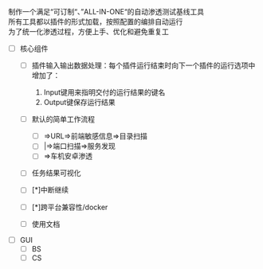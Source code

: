 制作一个满足“可订制“、”ALL-IN-ONE“的自动渗透测试基线工具  
所有工具都以插件的形式加载，按照配置的编排自动运行  
为了统一化渗透过程，方便上手、优化和避免重复工  

- [ ] 核心组件
    - [ ] 插件输入输出数据处理：每个插件运行结束时向下一个插件的运行选项中增加了：
        1. Input键用来指明交付的运行结果的键名
        2. Output键保存运行结果
    - [ ] 默认的简单工作流程
        - [ ] =>URL=>前端敏感信息=>目录扫描
        - [ ] |=>端口扫描=>服务发现
        - [ ] =>车机安卓渗透
    - [ ] 任务结果可视化
    - [ ] [*]中断继续
    - [ ] [*]跨平台兼容性/docker
    - [ ] 使用文档



- [ ] GUI
    - [ ] BS
    - [ ] CS
